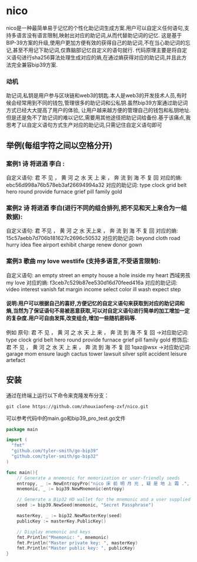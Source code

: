 # nico
nico是一种最简单易于记忆的个性化助记词生成方案.用户可以自定义任何语句,支持多语言没有语言限制,映射出对应的助记词,从而代替助记词的记忆.
这是基于BIP-39方案的升级,使用户更加方便有效的获得自己的助记词,不在当心助记词的忘记,甚至不用记下助记词,仅靠脑部记忆自定义的语句就行.
代码原理主要是将自定义语句进行sha256算法处理生成对应的熵,在通过熵获得对应的助记词,并且此方法完全兼容bip39方案.

### 动机
助记词,私钥是用户参与区块链和web3的钥匙.本人是web3的开发技术人员,有时候会经常用到不同的钱包,管理很多的助记词和公私钥.虽然bip39方案通过助记词方式已经大大提高了用户的体验,
让用户越来越方便的管理自己的钱包和私钥地址.但是还是免不了助记词的难以记忆,需要用其他途径把助记词给备份.基于该痛点,我思考了以自定义语句方式生产对应的助记词,只需记住自定义语句即可


## 举例(每组字符之间以空格分开)

### 案例1 诗 将进酒 李白 : 
自定义语句: 君 不 见 ， 黄 河 之 水 天 上 来 ， 奔 流 到 海 不 复 回
对应的熵: ebc56d998a76b578eb3af26694994a32
对应的助记词: type clock grid belt hero round provide furnace grief pill family gold

### 案例2 诗 将进酒 李白(进行不同的组合排列,把不见和天上来合为一组数据):  
自定义语句: 君 不见 ， 黄 河 之 水 天上来 ， 奔 流 到 海 不 复 回
对应的熵: 15c57aebb7d706b181627c2696c50532
对应的助记词: beyond cloth road hurry idea flee airport exhibit charge renew donor gown

### 案例3 歌曲 my love westlife (支持多语言,不受语言限制):
自定义语句: an empty street an empty house a hole inside my heart 西域男孩 my love
对应的熵: f3ceb7c529b87ee530d16d70feed416a
对应的助记词: video interest vanish fat margin income select color ill wash expect step

#### 说明:用户可以根据自己的喜好,方便记忆的自定义语句来获取到对应的助记词和熵,当然为了保证语句不易被恶意获取,可以对自定义语句进行简单的加工增加一定的复杂度.用户可自由发挥,改变组合,增加一些随机密码等.
例如
原句:  君 不 见 ， 黄 河 之 水 天 上 来 ， 奔 流 到 海 不 复 回             ->对应助记词: type clock grid belt hero round provide furnace grief pill family gold
修饰后: 君 不 见 ， 黄 河 之 水 天 上 来 ， 奔 流 到 海 不 复 回 1qaz@wsx   ->对应助记词: garage mom ensure laugh cactus tower lawsuit silver split accident leisure artefact




## 安装

通过在终端上运行以下命令来克隆发布分支：
```console
git clone https://github.com/zhouxiaofeng-zxf/nico.git
```

可以参考代码中的main.go和bip39_pro_test.go文件

```go
package main

import (
  "fmt"
  "github.com/tyler-smith/go-bip39"
  "github.com/tyler-smith/go-bip32"
)

func main(){
	// Generate a mnemonic for memorization or user-friendly seeds
	entropy, _ := NewEntropyPro("nico 床 前 明 月 光 , 疑 是 地 上 霜 .", 128)
	mnemonic, _ := bip39.NewMnemonic(entropy)

	// Generate a Bip32 HD wallet for the mnemonic and a user supplied password
	seed := bip39.NewSeed(mnemonic, "Secret Passphrase")

	masterKey, _ := bip32.NewMasterKey(seed)
	publicKey := masterKey.PublicKey()

	// Display mnemonic and keys
	fmt.Println("Mnemonic: ", mnemonic)
	fmt.Println("Master private key: ", masterKey)
	fmt.Println("Master public key: ", publicKey)
}
```


